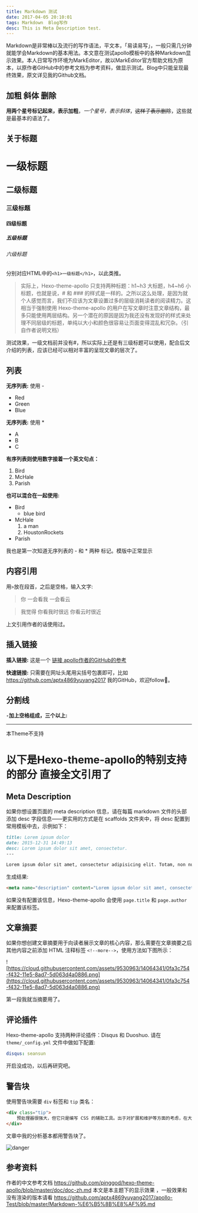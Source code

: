 ```yaml
---
title: Markdown 测试
date: 2017-04-05 20:10:01
tags: Markdown  Blog写作
desc: This is Meta Description test.
---
```

 Markdown是非常棒以及流行的写作语法，平文本，「易读易写」，一般只需几分钟就能学会Markdown的基本用法。本文意在测试apollo模板中的各种Markdown显示效果。本人日常写作环境为MarkEditor，故以MarkEditor官方帮助文档为原本，以原作者GitHub中的参考文档为参考资料，做显示测试。Blog中只能呈现最终效果，原文详见我的Github文档。

<!--more-->

## 加粗 斜体 删除
**用两个星号标记起来，表示加粗**，*一个星号，表示斜体*，~~这样子表示删除~~，这些就是最基本的语法了。

## 关于标题
# 一级标题
## 二级标题
### 三级标题
#### 四级标题
##### 五级标题
###### 六级标题
分别对应HTML中的`<h1>一级标题</h1>`，以此类推。


> 实际上，Hexo-theme-apollo 只支持两种标题：h1~h3 大标题，h4~h6 小标题，也就是说，# 和 ### 的样式是一样的。之所以这么处理，是因为就个人感觉而言，我们不应该为文章设置过多的层级消耗读者的阅读精力。这相当于强制使用 Hexo-theme-apollo 的用户在写文章时注意文章结构，最多只能使用两层结构。另一个潜在的原因是因为我还没有发现好的样式来处理不同层级的标题，单纯以大小和颜色很容易让页面变得混乱和冗杂。（引自作者说明文档）

<div class="tip">
  测试效果，一级文档前并没有#，所以实际上还是有三级标题可以使用，配合后文介绍的列表，应该已经可以相对丰富的呈现文章的层次了。
</div>

## 列表

**无序列表:** 使用 -
-   Red
-   Green
-   Blue

**无序列表:** 使用 *
* A
* B
* C

**有序列表则使用数字接着一个英文句点：**
1.  Bird
2.  McHale
3.  Parish

**也可以混合在一起使用:**

-   Bird
    - blue bird
-   McHale
    1.  a man
    2.  HoustonRockets
-   Parish
<div class="tip">
我也是第一次知道无序列表的 - 和 * 两种 标记。模版中正常显示
</div>

## 内容引用
用`>`放在段首，之后是空格，输入文字:

> 你
> 一会看我
> 一会看云

>  我觉得
>  你看我时很远
>  你看云时很近


<div class="tip">
上文引用作者的话使用过。
</div>

## 插入链接
**插入链接:**
这是一个 [链接 apollo作者的GitHub的参考](https://github.com/pinggod/hexo-theme-apollo/blob/master/doc/doc-zh.md)

**快速链接:**
只需要在网址头尾用尖括号包裹即可，比如<https://github.com/aptx4869yuyang2017> 
我的GitHub，欢迎follow👏。


## 分割线
**`-`加上空格组成，三个以上:**
- - - - - -
本Theme不支持

# 以下是Hexo-theme-apollo的特别支持的部分  直接全文引用了 
## Meta Description
如果你想设置页面的 meta description 信息，请在每篇 markdown 文件的头部添加 desc 字段信息——更实用的方式是在 scaffolds 文件夹中，将 desc 配置到常用模板中去，示例如下：
```md
title: Lorem ipsum dolor
date: 2015-12-31 14:49:13
desc: Lorem ipsum dolor sit amet, consectetur.
---

Lorem ipsum dolor sit amet, consectetur adipisicing elit. Totam, non numquam saepe ex ut. Deleniti culpa inventore consectetur nam saepe!
```

生成结果:

```html
<meta name="description" content="Lorem ipsum dolor sit amet, consectetur.">
```

如果没有配置该信息，Hexo-theme-apollo 会使用 `page.title` 和 `page.author` 来配置该标签。

## 文章摘要

如果你想创建文章摘要用于向读者展示文章的核心内容，那么需要在文章摘要之后其他内容之前添加 HTML 注释标签 `<!--more-->`，使用方法如下图所示：

![https://cloud.githubusercontent.com/assets/9530963/14064341/0fa3c754-f432-11e5-8ad7-5d063d4a0886.png](https://cloud.githubusercontent.com/assets/9530963/14064341/0fa3c754-f432-11e5-8ad7-5d063d4a0886.png)

<div class="tip">
第一段我就当摘要用了。
</div>

## 评论插件

Hexo-theme-apollo 支持两种评论插件：Disqus 和 Duoshuo. 请在 `theme/_config.yml` 文件中做如下配置:

```yaml
disqus: seansun
```

<div class="tip">
开启没成功，以后再研究吧。
</div>

## 警告块

使用警告块需要 `div` 标签和 `tip` 类名：

```html
<div class="tip">
    预处理器很强大，但它只是编写 CSS 的辅助工具。出于对扩展和维护等方面的考虑，在大型项目中有必要使用预处理器构建 CSS；但是对于小型项目，原生的 CSS 可能是一种更好的选择。不要肆意使用预处理器！
</div>
```
<div class="tip">
文章中我的分析基本都用警告块了。
</div>

![danger](https://cloud.githubusercontent.com/assets/9530963/11359678/489a510c-92b9-11e5-9256-341cef6999b6.png)

## 参考资料
作者的中文参考文档 <https://github.com/pinggod/hexo-theme-apollo/blob/master/doc/doc-zh.md>
本文是本主题下的显示效果  ，一般效果和没有渲染的版本请看 <https://github.com/aptx4869yuyang2017/apollo-Test/blob/master/Markdown-%E6%B5%8B%E8%AF%95.md>



